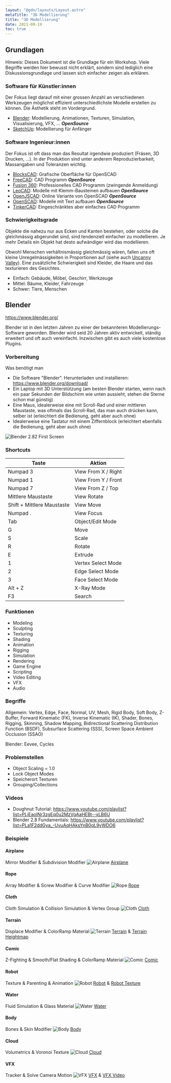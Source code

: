 ```yaml
---
layout: "@gdn/layouts/Layout.astro"
metaTitle: "3D Modellierung"
title: "3D Modellierung"
date: 2021-09-19
toc: true
---
```


## Grundlagen

Hinweis: Dieses Dokument ist die Grundlage für ein Workshop. Viele Begriffe werden hier bewusst nicht erklärt, sondern sind lediglich eine Diskussionsgrundlage und lassen sich einfacher zeigen als erklären.

### Software für Künstler:innen

Der Fokus liegt darauf mit einer grossen Anzahl an verschiedenen Werkzeugen möglichst effizient unterschiedlichste Modelle erstellen zu können. Die Ästhetik steht im Vordergrund.

- [Blender](https://www.blender.org/): Modellierung, Animationen, Texturen, Simulation, Visualisierung, VFX, ... ***OpenSource***
- [SketchUp](https://www.sketchup.com/products/sketchup-for-web): Modellierung für Anfänger

### Software Ingenieur:innen

Der Fokus ist oft dass man das Resultat irgendwie produziert (Fräsen, 3D Drucken, ...). In der Produktion sind unter anderem Reproduzierbarkeit, Massangaben und Toleranzen wichtig.

- [BlocksCAD](https://www.blockscad3d.com/): Grafische Oberfläche für OpenSCAD
- [FreeCAD](https://www.freecadweb.org/): CAD Programm ***OpenSource***
- [Fusion 360](https://www.autodesk.com/products/fusion-360/personal): Professionelles CAD Programm (zwingende Anmeldung)
- [LeoCAD](https://www.leocad.org/): Modelle mit Klemm-Bausteinen aufbauen ***OpenSource***
- [OpenJSCAD](https://openjscad.com/): Online Variante von OpenSCAD ***OpenSource***
- [OpenSCAD](https://openscad.org/): Modelle mit Text aufbauen ***OpenSource***
- [TinkerCAD](https://www.tinkercad.com/): Eingeschränktes aber einfaches CAD Programm

### Schwierigkeitsgrade

Objekte die nahezu nur aus Ecken und Kanten bestehen, oder solche die gleichmässig abgerundet sind, sind tendenziell einfacher zu modellieren. Je mehr Details ein Objekt hat desto aufwändiger wird das modellieren.

Obwohl Menschen verhältnismässig gleichmässig wären, fallen uns oft kleine Unregelmässigkeiten in Proportionen auf (siehe auch [Uncanny Valley](https://de.wikipedia.org/wiki/Uncanny_Valley)). Eine zusätzliche Schwierigkeit sind Kleider, die Haare und das texturieren des Gesichtes.

- Einfach: Gebäude, Möbel, Geschirr, Werkzeuge
- Mittel: Bäume, Kleider, Fahrzeuge
- Schwer: Tiere, Menschen

## Blender

https://www.blender.org/

Blender ist in den letzten Jahren zu einer der bekannteren Modellierungs-Software geworden. Blender wird seid 20 Jahren aktiv entwickelt, ständig erweitert und oft auch vereinfacht. Inzwischen gibt es auch viele kostenlose Plugins.

### Vorbereitung

Was benötigt man

- Die Software "Blender". Herunterladen und installieren: https://www.blender.org/download/
- Ein Laptop mit 3D Unterstützung (am besten Blender starten, wenn nach ein paar Sekunden der Bildschirm wie unten aussieht, stehen die Sterne schon mal günstig)
- Eine Maus, idealerweise eine mit Scroll-Rad und einer mittleren Maustaste, was oftmals das Scroll-Rad, das man auch drücken kann, selber ist (erleichtert die Bedienung, geht aber auch ohne)
- Idealerweise eine Tastatur mit einem Ziffernblock (erleichtert ebenfalls die Bedienung, geht aber auch ohne)

![Blender 2.82 First Screen](/artikel/3d_modellierung/blender-2.82-first-screen.png)

### Shortcuts

| Taste | Aktion |
| - | - |
| Numpad 3 | View From X / Right |
| Numpad 1 | View From Y / Front |
| Numpad 7 | View From Z / Top |
| Mittlere Maustaste | View Rotate |
| Shift + Mittlere Maustaste | View Move |
| Numpad . | View Focus |
| Tab | Object/Edit Mode |
| G | Move |
| S | Scale |
| R | Rotate |
| E | Extrude |
| 1 | Vertex Select Mode |
| 2 | Edge Select Mode |
| 3 | Face Select Mode |
| Alt + Z | X-Ray Mode |
| F3 | Search |

### Funktionen

- Modeling
- Sculpting
- Texturing
- Shading
- Animation
- Rigging
- Simulation
- Rendering
- Game Engine
- Scripting
- Video Editing
- VFX
- Audio

### Begriffe

Allgemein: Vertex, Edge, Face, Normal, UV, Mesh, Rigid Body, Soft Body, Z-Buffer, Forward Kinematic (FK), Inverse Kinematic (IK), Shader, Bones, Rigging, Skinning, Shadow Mapping, Bidirectional Scattering Distribution Function (BSDF), Subsurface Scattering (SSS), Screen Space Ambient Occlusion (SSAO)

Blender: Eevee, Cycles

### Problemstellen

- Object Scaling = 1.0
- Lock Object Modes
- Speicherort Texturen
- Grouping/Collections

### Videos

- Doughnut Tutorial: https://www.youtube.com/playlist?list=PLjEaoINr3zgEq0u2MzVgAaHEBt--xLB6U
- Blender 2.8 Fundamentals: https://www.youtube.com/playlist?list=PLa1F2ddGya_-UvuAqHAksYnB0qL9yWDO6

### Beispiele

#### Airplane
Mirror Modifier & Subdivision Modifier
![Airplane](/artikel/3d_modellierung/airplane.jpg)
[Airplane](/artikel/3d_modellierung/airplane.blend)

#### Rope
Array Modifier & Screw Modifier & Curve Modifier
![Rope](/artikel/3d_modellierung/rope.jpg)
[Rope](/artikel/3d_modellierung/rope.blend)

#### Cloth
Cloth Simulation & Collision Simulation & Vertex Group
![Cloth](/artikel/3d_modellierung/cloth.jpg)
[Cloth](/artikel/3d_modellierung/cloth.blend)

#### Terrain
Displace Modifier & ColorRamp Material
![Terrain](/artikel/3d_modellierung/terrain.jpg)
[Terrain](/artikel/3d_modellierung/terrain.blend) & [Terrain Heightmap](/artikel/3d_modellierung/wikipedia-heightmap.png)

#### Comic
Z-Fighting & Smooth/Flat Shading & ColorRamp Material
![Comic](/artikel/3d_modellierung/comic.jpg)
[Comic](/artikel/3d_modellierung/comic.blend)

#### Robot
Texture & Parenting & Animation
![Robot](/artikel/3d_modellierung/robot.jpg)
[Robot](/artikel/3d_modellierung/robot.blend) & [Robot Texture](/artikel/3d_modellierung/robot.png)

#### Water
Fluid Simulation & Glass Material
![Water](/artikel/3d_modellierung/water.jpg)
[Water](/artikel/3d_modellierung/water.blend)

#### Body
Bones & Skin Modifier
![Body](/artikel/3d_modellierung/body.jpg)
[Body](/artikel/3d_modellierung/body.blend)

#### Cloud
Volumetrics & Voronoi Texture
![Cloud](/artikel/3d_modellierung/cloud.jpg)
[Cloud](/artikel/3d_modellierung/cloud.blend)

#### VFX
Tracker & Solve Camera Motion
![VFX](/artikel/3d_modellierung/vfx.jpg)
[VFX](/artikel/3d_modellierung/vfx.blend) & [VFX Video](/artikel/3d_modellierung/vfx.mp4)
